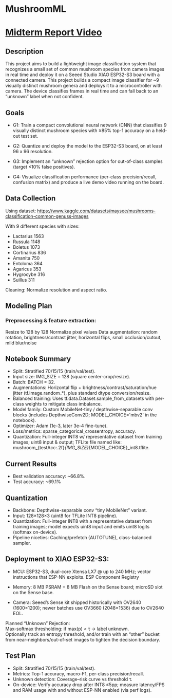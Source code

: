 # MushroomML

# [Midterm Report Video](https://youtu.be/SYshEc5l9hQ)

## Description
This project aims to build a lightweight image classification system that recognizes a small set of common mushroom species from camera images in real time and deploy it on a Seeed Studio XIAO ESP32-S3 board with a connected camera. This project builds a compact image classifier for ~9 visually distinct mushroom genera and deploys it to a microcontroller with camera. The device classifies frames in real time and can fall back to an “unknown” label when not confident.

## Goals
- G1: Train a compact convolutional neural network (CNN) that classifies 9 visually distinct mushroom species with ≥85% top-1 accuracy on a held-out test set.

- G2: Quantize and deploy the model to the ESP32-S3 board, on at least 96 x 96 resolution.

- G3: Implement an “unknown” rejection option for out-of-class samples (target ≤10% false positives).

- G4: Visualize classification performance (per-class precision/recall, confusion matrix) and produce a live demo video running on the board.

## Data Collection

Using dataset:
https://www.kaggle.com/datasets/maysee/mushrooms-classification-common-genuss-images

With 9 different species with sizes:
- Lactarius      1563  
- Russula        1148  
- Boletus        1073  
- Cortinarius     836  
- Amanita         750  
- Entoloma        364  
- Agaricus        353  
- Hygrocybe       316  
- Suillus         311  

Cleaning: Normalize resolution and aspect ratio.

## Modeling Plan

### Preprocessing & feature extraction:
Resize to 128 by 128
Normalize pixel values
Data augmentation: random rotation, brightness/contrast jitter, horizontal flips, small occlusion/cutout, mild blur/noise

## Notebook Summary
- Split: Stratified 70/15/15 (train/val/test).
- Input size: IMG_SIZE = 128 (square center-crop/resize).
- Batch: BATCH = 32.
- Augmentations: Horizontal flip + brightness/contrast/saturation/hue jitter (tf.image.random_*), plus standard dtype conversion/resize.
- Balanced training: Uses tf.data.Dataset.sample_from_datasets with per-class weights to mitigate class imbalance.
- Model family: Custom MobileNet-tiny / depthwise-separable conv blocks (includes DepthwiseConv2D; MODEL_CHOICE='mbv2' in the notebook).
- Optimizer: Adam (1e-3, later 3e-4 fine-tune).
- Loss/metrics: sparse_categorical_crossentropy, accuracy.
- Quantization: Full-integer INT8 w/ representative dataset from training images; uint8 input & output; TFLite file named like:
mushroom_{testAcc:.2f}_{IMG_SIZE}_{MODEL_CHOICE}_int8.tflite.

## Current Results
- Best validation accuracy: ~66.8%.
- Test accuracy: ~69.1%

## Quantization
- Backbone: Depthwise-separable conv “tiny MobileNet” variant.
- Input: 128×128×3 (uint8 for TFLite INT8 pipeline).
- Quantization: Full-integer INT8 with a representative dataset from training images; model expects uint8 input and emits uint8 logits (softmax on-device).
- Pipeline niceties: Caching/prefetch (AUTOTUNE), class-balanced sampler.

## Deployment to XIAO ESP32-S3:
- MCU: ESP32-S3, dual-core Xtensa LX7 @ up to 240 MHz; vector instructions that ESP-NN exploits. 
ESP Component Registry

- Memory: 8 MB PSRAM + 8 MB Flash on the Sense board; microSD slot on the Sense base.

- Camera: Seeed’s Sense kit shipped historically with OV2640 (1600×1200); newer batches use OV3660 (2048×1536) due to OV2640 EOL.

Planned “Unknown” Rejection:  
Max-softmax thresholding: if max(p) < τ → label unknown.  
Optionally track an entropy threshold, and/or train with an “other” bucket from near-neighbors/out-of-set images to tighten the decision boundary.

## Test Plan

- Split: Stratified 70/15/15 (train/val/test).
- Metrics: Top-1 accuracy, macro-F1, per-class precision/recall.
- Unknown detection: Coverage–risk curve vs threshold τ.
- On-device: Verify accuracy drop after INT8 ≤5pp; measure latency/FPS and RAM usage with and without ESP-NN enabled (via perf logs).
